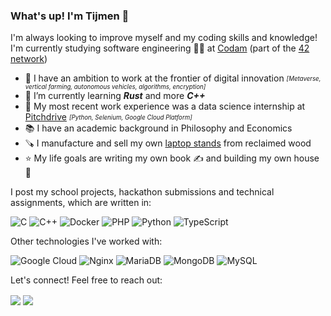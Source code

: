 ### What's up! I'm Tijmen 👋

I'm always looking to improve myself and my coding skills and knowledge! I'm currently studying software engineering 👨‍💻 at [Codam](https://www.codam.nl/en/for-companies) (part of the [42 network](https://42.fr/en/what-is-42/42-program-explained/))

- 🔭 I have an ambition to work at the frontier of digital innovation <sub><sup>_[Metaverse, vertical farming, autonomous vehicles, algorithms, encryption]_</sup></sub>
- 🌱 I’m currently learning _**Rust**_ and more _**C++**_
- 👔 My most recent work experience was a data science internship at [Pitchdrive](https://www.pitchdrive.com) <sub><sup>_[Python, Selenium, Google Cloud Platform]_</sup></sub>
- 📚 I have an academic background in Philosophy and Economics
- 🪚 I manufacture and sell my own [laptop stands](en.edelhard.nl) from reclaimed wood
- ⭐ My life goals are writing my own book ✍️ and building my own house 🧱

I post my school projects, hackathon submissions and technical assignments, which are written in:

<img alt="C" src="https://img.shields.io/badge/c%20-%2300599C.svg?&style=for-the-badge&logo=c&logoColor=white"/> <img alt="C++" src="https://img.shields.io/badge/c++%20-%2300599C.svg?&style=for-the-badge&logo=c%2B%2B&ogoColor=white"/> <img alt="Docker" src="https://img.shields.io/badge/docker%20-%230db7ed.svg?&style=for-the-badge&logo=docker&logoColor=white"/> <img alt="PHP" src="https://img.shields.io/badge/php-%23777BB4.svg?style=for-the-badge&logo=php&logoColor=white"/> <img alt="Python" src="https://img.shields.io/badge/python-3670A0?style=for-the-badge&logo=python&logoColor=ffdd54"/> <img alt="TypeScript" src="https://img.shields.io/badge/typescript-%23007ACC.svg?style=for-the-badge&logo=typescript&logoColor=white"/>

Other technologies I've worked with:

<img alt="Google Cloud" src="https://img.shields.io/badge/GoogleCloud-%234285F4.svg?style=for-the-badge&logo=google-cloud&logoColor=white"/> <img alt="Nginx" src="https://img.shields.io/badge/nginx-%23009639.svg?style=for-the-badge&logo=nginx&logoColor=white"/> <img alt="MariaDB" src="https://img.shields.io/badge/MariaDB-003545?style=for-the-badge&logo=mariadb&logoColor=white"/> <img alt="MongoDB" src="https://img.shields.io/badge/MongoDB-%234ea94b.svg?style=for-the-badge&logo=mongodb&logoColor=white"/> <img alt="MySQL" src="https://img.shields.io/badge/mysql-%2300f.svg?style=for-the-badge&logo=mysql&logoColor=white"/>

Let's connect! Feel free to reach out:

<a href= "https://www.linkedin.com/in/baradi/"><img align=center src="https://img.shields.io/badge/linkedin-%230077B5.svg?&style=for-the-badge&logo=linkedin&logoColor=white" /></a>  <a href="mailto:t.elbaradi@gmail.com"><img align=center src="https://img.shields.io/badge/gmail-D14836?&style=for-the-badge&logo=gmail&logoColor=white" /></a> 
